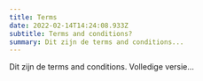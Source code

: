 ```yaml
---
title: Terms
date: 2022-02-14T14:24:08.933Z
subtitle: Terms and conditions?
summary: Dit zijn de terms and conditions...
---
```

Dit zijn de terms and conditions. Volledige versie...
